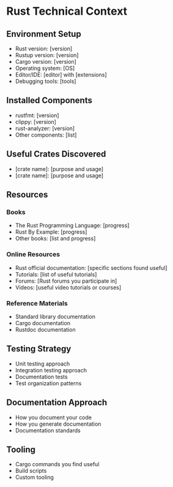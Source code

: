 # Rust Technical Context

## Environment Setup
- Rust version: [version]
- Rustup version: [version]
- Cargo version: [version]
- Operating system: [OS]
- Editor/IDE: [editor] with [extensions]
- Debugging tools: [tools]

## Installed Components
- rustfmt: [version]
- clippy: [version]
- rust-analyzer: [version]
- Other components: [list]

## Useful Crates Discovered
- [crate name]: [purpose and usage]
- [crate name]: [purpose and usage]

## Resources
### Books
- The Rust Programming Language: [progress]
- Rust By Example: [progress]
- Other books: [list and progress]

### Online Resources
- Rust official documentation: [specific sections found useful]
- Tutorials: [list of useful tutorials]
- Forums: [Rust forums you participate in]
- Videos: [useful video tutorials or courses]

### Reference Materials
- Standard library documentation
- Cargo documentation
- Rustdoc documentation

## Testing Strategy
- Unit testing approach
- Integration testing approach
- Documentation tests
- Test organization patterns

## Documentation Approach
- How you document your code
- How you generate documentation
- Documentation standards

## Tooling
- Cargo commands you find useful
- Build scripts
- Custom tooling
